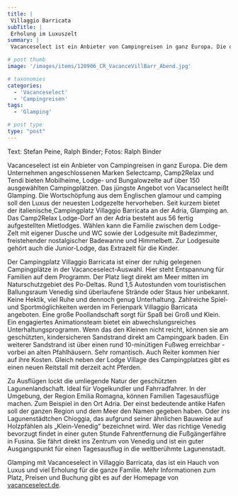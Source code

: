 ```yaml
---
title: |
 Villaggio Barricata
subTitle: |
 Erholung im Luxuszelt
summary: |
 Vacanceselect ist ein Anbieter von Campingreisen in ganz Europa. Die dem Unternehmen angeschlossenen Marken Selectcamp, Camp2Relax und Tendi bieten Mobilheime, Lodge- und Bungalowzelte auf über 150 ausgewählten Campingplätzen. Das jüngste Angebot von Vacanselect heißt Glamping. Die Wortschöpfung aus glamour und camping

# post thumb
image: '/images/items/120906_CR_VacanceVillBarr_Abend.jpg'

# taxonomies
categories: 
  - 'Vacanceselect'
  - 'Campingreisen'
tags:
  - 'Glamping'

# post type
type: "post"
---
```


 Text: Stefan Peine, Ralph Binder; Fotos: Ralph Binder  

Vacanceselect ist ein Anbieter von Campingreisen in ganz Europa. Die dem Unternehmen angeschlossenen Marken Selectcamp, Camp2Relax und Tendi bieten Mobilheime, Lodge- und Bungalowzelte auf über 150 ausgewählten Campingplätzen. Das jüngste Angebot von Vacanselect heißt Glamping. Die Wortschöpfung aus dem Englischen glamour und camping soll den Luxus der neuesten Lodgezelte hervorheben. Seit kurzem bietet der italienische[ ](http://caravaningreisen.de/LinkClick.aspx?link=https%3a%2f%2fwww.vacanceselect.com%2fde%2fcamping%2fitalien%2fadria%2fcamping-villaggio-barricata%2f50216&tabid=683&portalid=5&mid=1662)Campingplatz Villaggio Barricata an der Adria, Glamping an. Das Camp2Relax Lodge-Dorf an der Adria besteht aus 56 fertig aufgestellten Mietlodges. Wählen kann die Familie zwischen dem Lodge-Zelt mit eigener Dusche und WC sowie der Lodgesuite mit Badezimmer, freistehender nostalgischer Badewanne und Himmelbett. Zur Lodgesuite gehört auch die Junior-Lodge, das Extrazelt für die Kinder.  

Der Campingplatz Villaggio Barricata ist einer der ruhig gelegenen Campingplätze in der Vacanceselect-Auswahl. Hier steht Entspannung für Familien auf dem Programm. Der Platz liegt direkt am Meer mitten im Naturschutzgebiet des Po-Deltas. Rund 1,5 Autostunden vom touristischen Ballungsraum Venedig sind überlaufene Strände oder Staus hier unbekannt. Keine Hektik, viel Ruhe und dennoch genug Unterhaltung. Zahlreiche Spiel- und Sportmöglichkeiten werden im Ferienpark Villaggio Barricata angeboten. Eine große Poollandschaft sorgt für Spaß bei Groß und Klein. Ein engagiertes Animationsteam bietet ein abwechslungsreiches Unterhaltungsprogramm. Wenn das den Kleinen nicht reicht, können sie am geschützten, kindersicheren Sandstrand direkt am Campingpark baden. Ein weiterer Sandstrand ist über einen rund 10-minütigen Fußweg erreichbar - vorbei an alten Pfahlhäusern. Sehr romantisch. Auch Reiter kommen hier auf ihre Kosten. Gleich neben der Lodge Village des Campingplatzes gibt es einen neuen Reitstall mit derzeit acht Pferden.  

Zu Ausflügen lockt die umliegende Natur der geschützten Lagunenlandschaft. Ideal für Vogelkundler und Fahrradfahrer. In der Umgebung, der Region Emilia Romagna, können Familien Tagesausflüge machen. Zum Beispiel in den Ort Adria. Der einst bedeutende antike Hafen soll der ganzen Region und dem Meer den Namen gegeben haben. Oder ins Lagunenstädtchen Chioggia, das aufgrund seiner ähnlichen Bauweise auf Holzpfählen als „Klein-Venedig“ bezeichnet wird. Wer das richtige Venedig bevorzugt findet in einer guten Stunde Fahrentfernung die Fußgängerfähre in Fusina. Sie fährt direkt ins Zentrum von Venedig und ist ein guter Ausgangspunkt für einen Tagesausflug in die weltberühmte Lagunenstadt.  

Glamping mit Vacanceselect in Villaggio Barricata, das ist ein Hauch von Luxus und viel Erholung für die ganze Familie. Mehr Informationen zum Platz, Preisen und Buchung gibt es auf der Homepage von [vacanceselect.de](http://www.vacanceselect.de/Camping/Italien/Adria/Villaggio-Barricata/50216/).